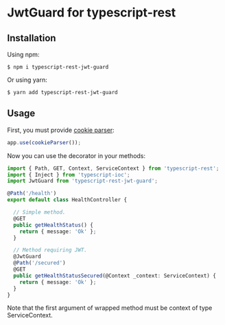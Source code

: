 # JwtGuard for typescript-rest
## Installation
Using npm:
```shell
$ npm i typescript-rest-jwt-guard
```
Or using yarn:
```shell
$ yarn add typescript-rest-jwt-guard
```
## Usage
First, you must provide [cookie parser](https://github.com/expressjs/cookie-parser#readme):
```ts
app.use(cookieParser());
```
Now you can use the decorator in your methods:
```ts
import { Path, GET, Context, ServiceContext } from 'typescript-rest';
import { Inject } from 'typescript-ioc';
import JwtGuard from 'typescript-rest-jwt-guard';

@Path('/health')
export default class HealthController {

  // Simple method.
  @GET
  public getHealthStatus() {
    return { message: 'Ok' };
  }

  // Method requiring JWT.
  @JwtGuard
  @Path('/secured')
  @GET
  public getHealthStatusSecured(@Context _context: ServiceContext) {
    return { message: 'Ok' };
  }
}
```
Note that the first argument of wrapped method must be context of type ServiceContext.
